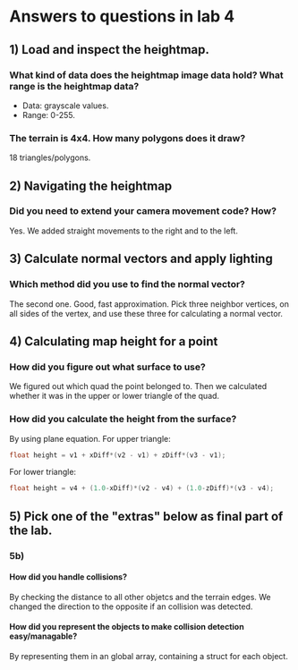 # Answers to questions in lab 4

## 1) Load and inspect the heightmap.

### What kind of data does the heightmap image data hold? What range is the heightmap data?
- Data: grayscale values.
- Range: 0-255.

### The terrain is 4x4. How many polygons does it draw?
18 triangles/polygons.

## 2) Navigating the heightmap 

### Did you need to extend your camera movement code? How?
Yes. 
We added straight movements to the right and to the left.   

## 3) Calculate normal vectors and apply lighting

### Which method did you use to find the normal vector?
The second one. 
Good, fast approximation. 
Pick three neighbor vertices, on all sides of the vertex, and use these three for calculating a normal vector.

## 4) Calculating map height for a point

### How did you figure out what surface to use? 
We figured out which quad the point belonged to. 
Then we calculated whether it was in the upper or lower triangle of the quad. 

### How did you calculate the height from the surface?
By using plane equation.
For upper triangle:
```c
float height = v1 + xDiff*(v2 - v1) + zDiff*(v3 - v1);
```
For lower triangle:
```c
float height = v4 + (1.0-xDiff)*(v2 - v4) + (1.0-zDiff)*(v3 - v4);
```

## 5) Pick one of the "extras" below as final part of the lab. 

### 5b)
#### How did you handle collisions? 
By checking the distance to all other objetcs and the terrain edges. 
We changed the direction to the opposite if an collision was detected.
    
#### How did you represent the objects to make collision detection easy/managable?
By representing them in an global array, containing a struct for each object.